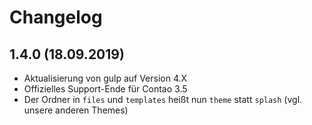 # Changelog

## 1.4.0 (18.09.2019)
- Aktualisierung von gulp auf Version 4.X 
- Offizielles Support-Ende für Contao 3.5
- Der Ordner in `files` und `templates` heißt nun `theme` statt `splash` (vgl. unsere anderen Themes)